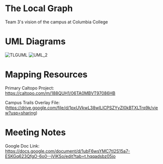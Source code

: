 # The Local Graph
Team 3's vision of the campus at Columbia College

# UML Diagrams
![TLGUML](https://github.com/user-attachments/assets/a000ef58-8da4-4520-85c4-0ae5c2376c79)
![UML_2](https://github.com/user-attachments/assets/67ed9fee-3cee-49f2-bcba-03ccb1148a64)

# Mapping Resources
Primary Caltopo Project:
  https://caltopo.com/m/188QUH1/06TA0MBVT97086HB

Campus Trails Overlay File:
  (https://drive.google.com/file/d/1pxUVkwL38wILlCPSZYyZI0kBTXLTrq9k/view?usp=sharing)
  
# Meeting Notes
Google Doc Link:
  https://docs.google.com/document/d/1ubF6wsYMC7tI2S15a7-ESKGq623QfgO-6o0--jVlKSo/edit?tab=t.hqqadsbz05jo

